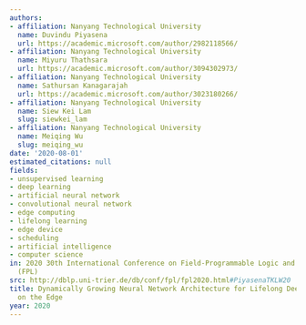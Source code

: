 ```yaml
---
authors:
- affiliation: Nanyang Technological University
  name: Duvindu Piyasena
  url: https://academic.microsoft.com/author/2982118566/
- affiliation: Nanyang Technological University
  name: Miyuru Thathsara
  url: https://academic.microsoft.com/author/3094302973/
- affiliation: Nanyang Technological University
  name: Sathursan Kanagarajah
  url: https://academic.microsoft.com/author/3023180266/
- affiliation: Nanyang Technological University
  name: Siew Kei Lam
  slug: siewkei_lam
- affiliation: Nanyang Technological University
  name: Meiqing Wu
  slug: meiqing_wu
date: '2020-08-01'
estimated_citations: null
fields:
- unsupervised learning
- deep learning
- artificial neural network
- convolutional neural network
- edge computing
- lifelong learning
- edge device
- scheduling
- artificial intelligence
- computer science
in: 2020 30th International Conference on Field-Programmable Logic and Applications
  (FPL)
src: http://dblp.uni-trier.de/db/conf/fpl/fpl2020.html#PiyasenaTKLW20
title: Dynamically Growing Neural Network Architecture for Lifelong Deep Learning
  on the Edge
year: 2020
---
```

